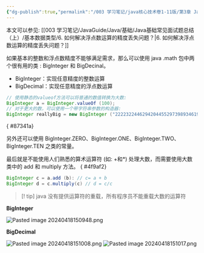 ```yaml
---
{"dg-publish":true,"permalink":"/003 学习笔记/java核心技术卷1-11版/第3章 Java的基本程序设计结构/3.9 大数/3.9 大数/","dgPassFrontmatter":true,"created":"2024-04-18T14:58:03.054+08:00","updated":"2024-06-01T10:44:40.913+08:00"}
---
```


本文可以参见: [[003 学习笔记/JavaGuide/Java/基础/Java基础常见面试题总结（上）/基本数据类型/6. 如何解决浮点数运算的精度丢失问题？\|6. 如何解决浮点数运算的精度丢失问题？]]

如果基本的整数和浮点数精度不能够满足需求，那么可以使用 java .math 包中两个很有用的类 : BigInteger 和 BigDecinal。

- BigInteger：实现任意精度的整数运算
- BigDecimal：实现任意精度的浮点数运算

```java
// 使用静态的valueof方法可以将普通的数值转换为大数:
BigInteger a = BigInteger.valueOf (100);
// 对于更大的数，可以使用一个带字符串参数的构造器:
BigInteger reallyBig = new BigInteger ("222232244629420445529739893461909967206666939096499764990979600");
```
{ #87341a}


另外还可以使用 BigInteger.ZERO、BigInteger.ONE、BigInteger.TWO、BigInteger.TEN 之类的常量。

最后就是不能使用人们熟悉的算术运算符 (如: +和*) 处理大数，而需要使用大数类中的 add 和 multiply 方法。
{ #4f9af2}


```java
BigInteger c = a.add (b): // c= a + b
BigInteger d = c.multiply(c) // d = c/c
```

>[! tip] java 没有提供运算符的重载，所有程序员不能重载大数的运算符

**BigInteger**

![Pasted image 20240418150948.png](/img/user/$/$Sys999%20Attachment/Pasted%20image%2020240418150948.png)

**BigDecimal**

![Pasted image 20240418151008.png](/img/user/$/$Sys999%20Attachment/Pasted%20image%2020240418151008.png)
![Pasted image 20240418151017.png](/img/user/$/$Sys999%20Attachment/Pasted%20image%2020240418151017.png)